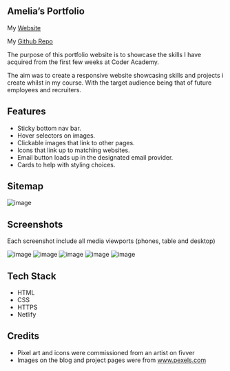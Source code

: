 ## Amelia’s Portfolio

My [Website](https://amelia-jones-t1a2.netlify.app)

My [Github Repo](https://github.com/ameliaxjones/portfoilo)

The purpose of this portfolio website is to showcase the skills I have acquired from the first few weeks at Coder Academy.

The aim was to create a responsive website showcasing skills and projects i create whilst in my course. With the target audience being
that of future employees and recruiters.

## Features
- Sticky bottom nav bar.
- Hover selectors on images.
- Clickable images that link to other pages.
- Icons that link up to matching websites.
- Email button loads up in the designated email provider.
- Cards to help with styling choices.

## Sitemap

![image](docs/sitemap.png)

## Screenshots

Each screenshot include all media viewports (phones, table and desktop)

![image](docs/home.png)
![image](docs/About.png)
![image](docs/project.png)
![image](docs/blog.png)
![image](docs/Contact.png)

## Tech Stack

- HTML
- CSS
- HTTPS
- Netlify

## Credits

- Pixel art and icons were commissioned from an artist on fivver
- Images on the blog and project pages were from www.pexels.com

<br>
